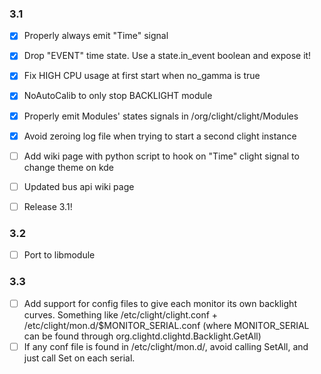 ### 3.1
- [x] Properly always emit "Time" signal
- [x] Drop "EVENT" time state. Use a state.in_event boolean and expose it!
- [x] Fix HIGH CPU usage at first start when no_gamma is true
- [x] NoAutoCalib to only stop BACKLIGHT module
- [x] Properly emit Modules' states signals in /org/clight/clight/Modules

- [x] Avoid zeroing log file when trying to start a second clight instance

- [ ] Add wiki page with python script to hook on "Time" clight signal to change theme on kde
- [ ] Updated bus api wiki page


- [ ] Release 3.1!

### 3.2
- [ ] Port to libmodule

### 3.3
- [ ] Add support for config files to give each monitor its own backlight curves. Something like /etc/clight/clight.conf + /etc/clight/mon.d/$MONITOR_SERIAL.conf (where MONITOR_SERIAL can be found through org.clightd.clightd.Backlight.GetAll)
- [ ] If any conf file is found in /etc/clight/mon.d/, avoid calling SetAll, and just call Set on each serial.
